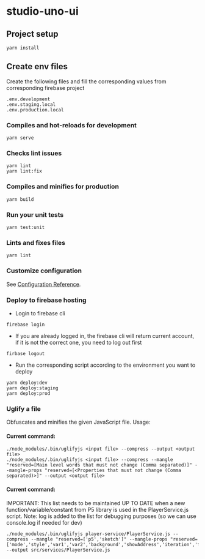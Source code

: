 # studio-uno-ui

## Project setup

```
yarn install
```

## Create env files

Create the following files and fill the corresponding values from corresponding firebase project

```
.env.development
.env.staging.local
.env.production.local
```

### Compiles and hot-reloads for development

```
yarn serve
```

### Checks lint issues

```
yarn lint
yarn lint:fix
```

### Compiles and minifies for production

```
yarn build
```

### Run your unit tests

```
yarn test:unit
```

### Lints and fixes files

```
yarn lint
```

### Customize configuration

See [Configuration Reference](https://cli.vuejs.org/config/).

### Deploy to firebase hosting

- Login to firebase cli

```
firebase login
```

- If you are already logged in, the firebase cli will return current account, if it is not the correct one, you need to log out first

```
firbase logout
```

- Run the corresponding script according to the environment you want to deploy

```
yarn deploy:dev
yarn deploy:staging
yarn deploy:prod
```

### Uglify a file

Obfuscates and minifies the given JavaScript file. Usage:

#### Current command:

```
./node_modules/.bin/uglifyjs <input file> --compress --output <output file>
./node_modules/.bin/uglifyjs <input file> --compress --mangle "reserved=[Main level words that must not change (Comma separated)]" --mangle-props "reserved=[<Properties that must not change (Comma separated)>]" --output <output file>
```

#### Current command:

IMPORTANT: This list needs to be maintained UP TO DATE when a new function/variable/constant from P5 library is used in the PlayerService.js script.
Note: log is added to the list for debugging purposes (so we can use console.log if needed for dev)

```
./node_modules/.bin/uglifyjs player-service/PlayerService.js --compress --mangle "reserved=['p5','sketch']" --mangle-props "reserved=['mode','style','var1','var2','background','showAddress','iteration','fontUrl','beginShape','bezier','bezierPoint','bezierTangent','blendMode','circle','createCanvas','defineSketch','dist','endShape','fill','lerpColor','loadFont','noLoop','noStroke','pixelDensity','preload','randomSeed','setup','stroke','strokeWeight','text','textAlign','textFont','externalFont','textSize','triangle','vertex','ADD','BLEND','CENTER','DIFFERENCE','TWO_PI','log']" --output src/services/PlayerService.js
```
